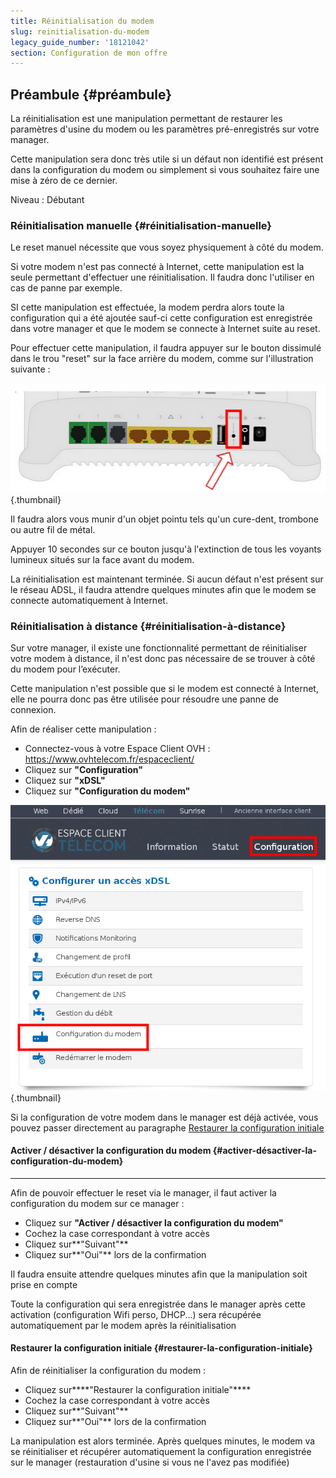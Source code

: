 ```yaml
---
title: Réinitialisation du modem
slug: reinitialisation-du-modem
legacy_guide_number: '18121042'
section: Configuration de mon offre
---
```


Préambule {#préambule}
---------

La réinitialisation est une manipulation permettant de restaurer les paramètres d'usine du modem ou les paramètres pré-enregistrés sur votre manager.

Cette manipulation sera donc très utile si un défaut non identifié est présent dans la configuration du modem ou simplement si vous souhaitez faire une mise à zéro de ce dernier.

Niveau : Débutant

### Réinitialisation manuelle {#réinitialisation-manuelle}

Le reset manuel nécessite que vous soyez physiquement à côté du modem.

Si votre modem n'est pas connecté à Internet, cette manipulation est la seule permettant d'effectuer une réinitialisation. Il faudra donc l'utiliser en cas de panne par exemple.

SI cette manipulation est effectuée, la modem perdra alors toute la configuration qui a été ajoutée sauf-ci cette configuration est enregistrée dans votre manager et que le modem se connecte à Internet suite au reset.

Pour effectuer cette manipulation, il faudra appuyer sur le bouton dissimulé dans le trou "reset" sur la face arrière du modem, comme sur l'illustration suivante :

![](images/2015-09-23-123855_506x175_scrot.png){.thumbnail}

Il faudra alors vous munir d'un objet pointu tels qu'un cure-dent, trombone ou autre fil de métal.

Appuyer 10 secondes sur ce bouton jusqu'à l'extinction de tous les voyants lumineux situés sur la face avant du modem.

La réinitialisation est maintenant terminée. Si aucun défaut n'est présent sur le réseau ADSL, il faudra attendre quelques minutes afin que le modem se connecte automatiquement à Internet.

### Réinitialisation à distance {#réinitialisation-à-distance}

Sur votre manager, il existe une fonctionnalité permettant de réinitialiser votre modem à distance, il n'est donc pas nécessaire de se trouver à côté du modem pour l’exécuter.

Cette manipulation n'est possible que si le modem est connecté à Internet, elle ne pourra donc pas être utilisée pour résoudre une panne de connexion.

Afin de réaliser cette manipulation :

-   Connectez-vous à votre Espace Client OVH : <https://www.ovhtelecom.fr/espaceclient/>
-   Cliquez sur **"Configuration"**
-   Cliquez sur **"xDSL"**
-   Cliquez sur **"Configuration du modem"**

![](images/2015-08-24-193311_639x579_scrot.png){.thumbnail}

Si la configuration de votre modem dans le manager est déjà activée, vous pouvez passer directement au paragraphe [Restaurer la configuration initiale](#Réinitialisationdumodem-Restaurer)

#### Activer / désactiver la configuration du modem {#activer-désactiver-la-configuration-du-modem}

****

Afin de pouvoir effectuer le reset via le manager, il faut activer la configuration du modem sur ce manager :

-   Cliquez sur **"Activer / désactiver la configuration du modem"**
-   Cochez la case correspondant à votre accès
-   Cliquez sur**"Suivant"**
-   Cliquez sur**"Oui"** lors de la confirmation

Il faudra ensuite attendre quelques minutes afin que la manipulation soit prise en compte

Toute la configuration qui sera enregistrée dans le manager après cette activation (configuration Wifi perso, DHCP...) sera récupérée automatiquement par le modem après la réinitialisation

#### Restaurer la configuration initiale {#restaurer-la-configuration-initiale}

Afin de réinitialiser la configuration du modem :

-   Cliquez sur****"Restaurer la configuration initiale"****
-   Cochez la case correspondant à votre accès
-   Cliquez sur**"Suivant"**
-   Cliquez sur**"Oui"** lors de la confirmation

La manipulation est alors terminée. Après quelques minutes, le modem va se réinitialiser et récupérer automatiquement la configuration enregistrée sur le manager (restauration d'usine si vous ne l'avez pas modifiée)
